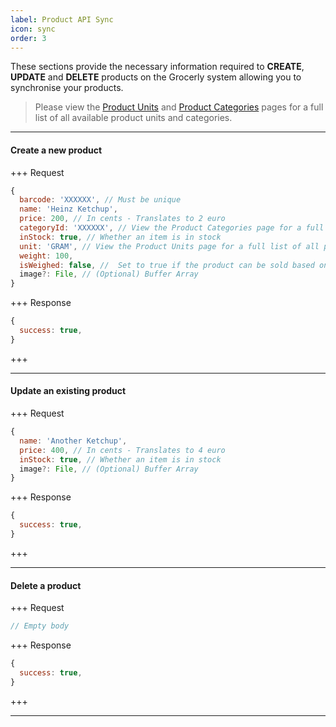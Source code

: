 ```yaml
---
label: Product API Sync
icon: sync
order: 3
---
```


These sections provide the necessary information required to **CREATE**, **UPDATE** and **DELETE** products on the Grocerly system allowing you to synchronise your products.

> Please view the [Product Units](units.md) and [Product Categories](categories.md) pages for a full list of all available product units and categories.

---

#### Create a new product

+++ Request

```js [!badge variant="primary" text="POST"] /supermarket/products
{
  barcode: 'XXXXXX', // Must be unique
  name: 'Heinz Ketchup',
  price: 200, // In cents - Translates to 2 euro
  categoryId: 'XXXXXX', // View the Product Categories page for a full list of all possible categories
  inStock: true, // Whether an item is in stock
  unit: 'GRAM', // View the Product Units page for a full list of all possible units
  weight: 100,
  isWeighed: false, //  Set to true if the product can be sold based on weight. Defaults to false if not provided
  image?: File, // (Optional) Buffer Array
}
```

+++ Response

```js
{
  success: true,
}
```

+++

---

#### Update an existing product

+++ Request

```js [!badge variant="warning" text="PUT"] /supermarket/products/:PRODUCT_BARCODE:
{
  name: 'Another Ketchup',
  price: 400, // In cents - Translates to 4 euro
  inStock: true, // Whether an item is in stock
  image?: File, // (Optional) Buffer Array
}
```

+++ Response

```js
{
  success: true,
}
```

+++

---

#### Delete a product

+++ Request

```js [!badge variant="danger" text="DELETE"] /supermarket/products/:PRODUCT_ID:
// Empty body
```

+++ Response

```js
{
  success: true,
}
```

+++

---
